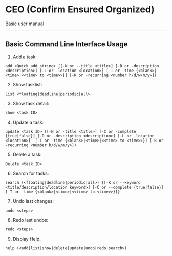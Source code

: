 # CEO (Confirm Ensured Organized)

Basic user manual

---

Basic Command Line Interface Usage
------

 1. Add a task:
 
 `add <Quick add string> ([-N or --title <title>] [-D or -description <description>] [-L or -location <location>] [-T or -time {<blank>|<time>|<<time> to <time>>}] [-R or -recurring <number h/d/w/m/y>])`
 
 2. Show tasklist:
 
 `List <floating|deadline|periodic|all>`
 
 3. Show task detail:
 
 `show <task ID>`
 
 4. Update a task:
 
 `update <task ID> ([-N or -title <title>] [-C or -complete {true|false}] [-D or -description <description>] [-L or -location <location>]  [-T or -time {<blank>|<time>|<<time> to <time>>}] [-R or -recurring <number h/d/w/m/y>])`
 
 5. Delete a task:
 
 `Delete <task ID>`
 
 6. Search for tasks:
 
 `search (<floating|deadline|periodic|all>) {[-K or --keyword <title/description/location keyword>] [-C or --complete {true|false}] [-T or -time {<blank>|<time>|<<time> to <time>>}]}`
 
 7. Undo last changes:
 
 `undo <steps>`
 
 8. Redo last undos:
 
 `redo <steps>`
 
 9. Display Help:
 
 `help (<add|list|show|delete|update|undo|redo|search>)`

